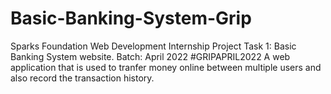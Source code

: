 # Basic-Banking-System-Grip
Sparks Foundation Web Development Internship Project 
Task 1: Basic Banking System website. 
Batch: April 2022 #GRIPAPRIL2022
A web application that is used to tranfer money online between multiple users and also record the transaction history.
